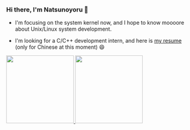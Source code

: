 ### Hi there, I'm Natsunoyoru 👋

- I'm focusing on the system kernel now, and I hope to know moooore about Unix/Linux system development.

- I'm looking for a C/C++ development intern, and here is [my resume](https://github.com/natsunoyoru97/my-resume) (only for Chinese at this moment) 😄

<a href="https://github.com/natsunoyoru97">
  <img height="180em" src="https://github-readme-stats.vercel.app/api?username=natsunoyoru97&show_icons=true&theme=tokyonight" />
  <img height="180em" src="https://github-readme-stats.vercel.app/api/top-langs/?username=natsunoyoru97&&layout=compact&exclude_repo=github-readme-stats,natsunoyoru97.github.io&theme=tokyonight" />
</a>

